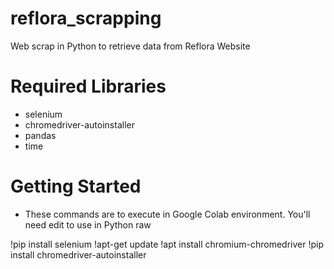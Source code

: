 # reflora_scrapping
Web scrap in Python to retrieve data from Reflora Website

# Required Libraries
* selenium
* chromedriver-autoinstaller
* pandas
* time

# Getting Started
- These commands are to execute in Google Colab environment. You'll need edit to use in Python raw

!pip install selenium
!apt-get update
!apt install chromium-chromedriver
!pip install chromedriver-autoinstaller

